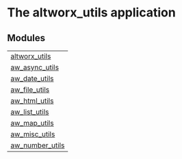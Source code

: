 

# The altworx_utils application #


## Modules ##


<table width="100%" border="0" summary="list of modules">
<tr><td><a href="http://github.com/altworx/altworx_utils/blob/master/doc/altworx_utils.md" class="module">altworx_utils</a></td></tr>
<tr><td><a href="http://github.com/altworx/altworx_utils/blob/master/doc/aw_async_utils.md" class="module">aw_async_utils</a></td></tr>
<tr><td><a href="http://github.com/altworx/altworx_utils/blob/master/doc/aw_date_utils.md" class="module">aw_date_utils</a></td></tr>
<tr><td><a href="http://github.com/altworx/altworx_utils/blob/master/doc/aw_file_utils.md" class="module">aw_file_utils</a></td></tr>
<tr><td><a href="http://github.com/altworx/altworx_utils/blob/master/doc/aw.md_utils.md" class="module">aw_html_utils</a></td></tr>
<tr><td><a href="http://github.com/altworx/altworx_utils/blob/master/doc/aw_list_utils.md" class="module">aw_list_utils</a></td></tr>
<tr><td><a href="http://github.com/altworx/altworx_utils/blob/master/doc/aw_map_utils.md" class="module">aw_map_utils</a></td></tr>
<tr><td><a href="http://github.com/altworx/altworx_utils/blob/master/doc/aw_misc_utils.md" class="module">aw_misc_utils</a></td></tr>
<tr><td><a href="http://github.com/altworx/altworx_utils/blob/master/doc/aw_number_utils.md" class="module">aw_number_utils</a></td></tr></table>

